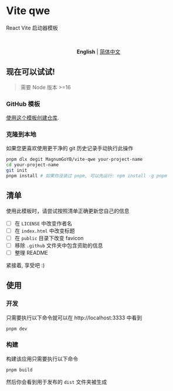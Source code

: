 # Vite qwe

React Vite 启动器模板

<br>

<p align='center'>
<b>English</b> | <a href="https://github.com/antfu/vitessehttps://github.com/MagnumGoYB/vite-qwe/blob/main/README.zh-CN.md">简体中文</a>
</p>

## 现在可以试试!

> 需要 Node 版本 >=16

### GitHub 模板

[使用这个模板创建仓库](https://github.com/MagnumGoYB/vite-qwe/generate).

### 克隆到本地

如果您更喜欢使用更干净的 git 历史记录手动执行此操作

```bash
pnpm dlx degit MagnumGoYB/vite-qwe your-project-name
cd your-project-name
git init
pnpm install # 如果你没装过 pnpm, 可以先运行: npm install -g pnpm
```

## 清单

使用此模板时，请尝试按照清单正确更新您自己的信息

- [ ] 在 `LICENSE` 中改变作者名
- [ ] 在 `index.html` 中改变标题
- [ ] 在 `public` 目录下改变 favicon
- [ ] 移除 `.github` 文件夹中包含资助的信息
- [ ] 整理 README

紧接着, 享受吧 :)

## 使用

### 开发

只需要执行以下命令就可以在 http://localhost:3333 中看到

```bash
pnpm dev
```

### 构建

构建该应用只需要执行以下命令

```bash
pnpm build
```

然后你会看到用于发布的 `dist` 文件夹被生成
